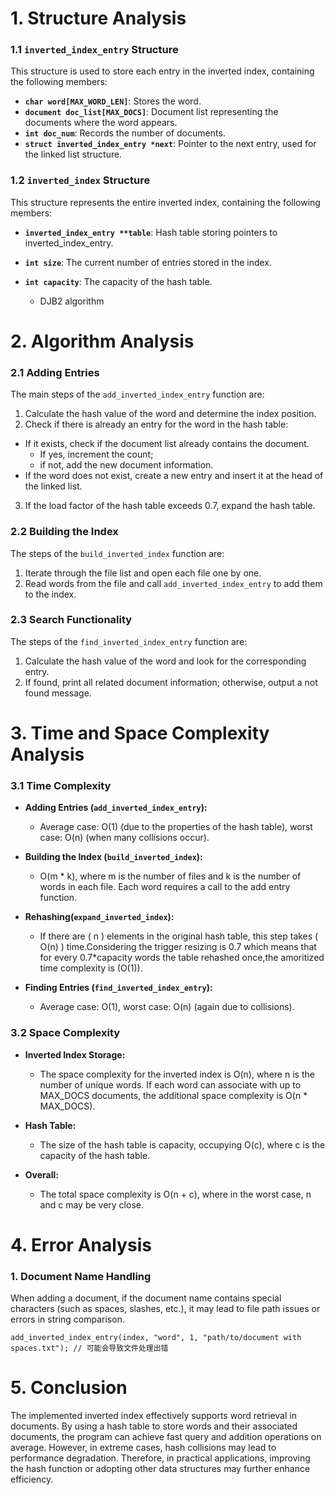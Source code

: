 # 1. Structure Analysis
### 1.1 `inverted_index_entry` Structure
This structure is used to store each entry in the inverted index, containing the following members:

- **`char word[MAX_WORD_LEN]`**: Stores the word.
- **`document doc_list[MAX_DOCS]`**: Document list representing the documents where the word appears.
- **`int doc_num`**: Records the number of documents.
- **`struct inverted_index_entry *next`**: Pointer to the next entry, used for the linked list structure.
### 1.2 `inverted_index` Structure
This structure represents the entire inverted index, containing the following members:

- **`inverted_index_entry **table`**: Hash table storing pointers to inverted_index_entry.
- **`int size`**: The current number of entries stored in the index.
- **`int capacity`**: The capacity of the hash table.

  - DJB2 algorithm
# 2. Algorithm Analysis
### 2.1 Adding Entries
The main steps of the `add_inverted_index_entry` function are:

1. Calculate the hash value of the word and determine the index position.
2. Check if there is already an entry for the word in the hash table:
  - If it exists, check if the document list already contains the document.
    - If yes, increment the count;
    - if not, add the new document information.
  - If the word does not exist, create a new entry and insert it at the head of the linked list.
3. If the load factor of the hash table exceeds 0.7, expand the hash table.
### 2.2 Building the Index
The steps of the `build_inverted_index` function are:

1. Iterate through the file list and open each file one by one.
2. Read words from the file and call `add_inverted_index_entry` to add them to the index.
### 2.3 Search Functionality
The steps of the `find_inverted_index_entry` function are:

1. Calculate the hash value of the word and look for the corresponding entry.
2. If found, print all related document information; otherwise, output a not found message.
# 3. Time and Space Complexity Analysis
### 3.1 Time Complexity
- **Adding Entries (`add_inverted_index_entry`):**

  - Average case: O(1) (due to the properties of the hash table), worst case: O(n) (when many collisions occur).
- **Building the Index (`build_inverted_index`):**

  - O(m * k), where m is the number of files and k is the number of words in each file. Each word requires a call to the add entry function.
 
- **Rehashing(`expand_inverted_index`):**

  - If there are ( n ) elements in the original hash table, this step takes ( O(n) ) time.Considering the trigger resizing is 0.7 which means that for every 0.7*capacity words the table rehashed once,the amoritized time complexity is (O(1)).
- **Finding Entries (`find_inverted_index_entry`):**

  - Average case: O(1), worst case: O(n) (again due to collisions).
### 3.2 Space Complexity
- **Inverted Index Storage:**

  - The space complexity for the inverted index is O(n), where n is the number of unique words. If each word can associate with up to MAX_DOCS documents, the additional space complexity is O(n * MAX_DOCS).
- **Hash Table:**

  - The size of the hash table is capacity, occupying O(c), where c is the capacity of the hash table.
- **Overall:**

  - The total space complexity is O(n + c), where in the worst case, n and c may be very close.
# 4. Error Analysis
### 1. Document Name Handling
When adding a document, if the document name contains special characters (such as spaces, slashes, etc.), it may lead to file path issues or errors in string comparison.
```
add_inverted_index_entry(index, "word", 1, "path/to/document with spaces.txt"); // 可能会导致文件处理出错
```
# 5. Conclusion
The implemented inverted index effectively supports word retrieval in documents. By using a hash table to store words and their associated documents, the program can achieve fast query and addition operations on average. However, in extreme cases, hash collisions may lead to performance degradation. Therefore, in practical applications, improving the hash function or adopting other data structures may further enhance efficiency.
